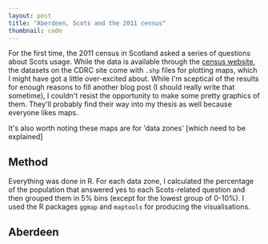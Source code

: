 ```yaml
---
layout: post
title: "Aberdeen, Scots and the 2011 census"
thumbnail: code
---
```

For the first time, the 2011 census in Scotland asked a series of questions about Scots usage. While the data is available through the [census website](http://www.scotlandscensus.gov.uk/census-results), the datasets on the CDRC site come with ```.shp``` files for plotting maps, which I might have got a little over-excited about. While I'm sceptical of the results for enough reasons to fill another blog post (I should really write that sometime), I couldn't resist the opportunity to make some pretty graphics of them. They'll probably find their way into my thesis as well because everyone likes maps.

It's also worth noting these maps are for 'data zones' [which need to be explained]

## Method
Everything was done in R. For each data zone, I calculated the percentage of the population that answered yes to each Scots-related question and then grouped them in 5% bins (except for the lowest group of 0-10%). I used the R packages ```ggmap``` and ```maptools``` for producing the visualisations.

## Aberdeen
